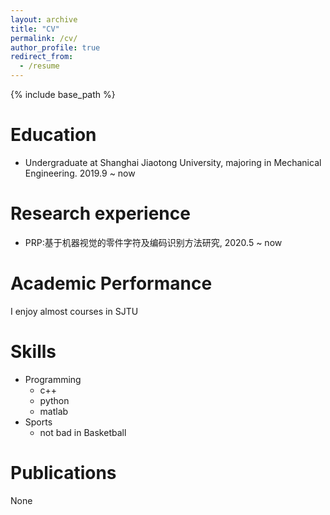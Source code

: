 ```yaml
---
layout: archive
title: "CV"
permalink: /cv/
author_profile: true
redirect_from:
  - /resume
---
```


{% include base_path %}

Education
======
* Undergraduate at Shanghai Jiaotong University, majoring in Mechanical Engineering. 2019.9 ~ now

Research experience
======
* PRP:基于机器视觉的零件字符及编码识别方法研究, 2020.5 ~ now

Academic Performance
======
I enjoy almost courses in SJTU


Skills
======
* Programming
  * c++ 
  * python
  * matlab
* Sports
  * not bad in Basketball

Publications
======
  None
  
